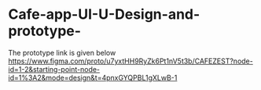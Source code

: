 # Cafe-app-UI-U-Design-and-prototype-
The prototype link is given below
https://www.figma.com/proto/u7yxtHH9RyZk6Pt1nV5t3b/CAFEZEST?node-id=1-2&starting-point-node-id=1%3A2&mode=design&t=4pnxGYQPBL1gXLwB-1

